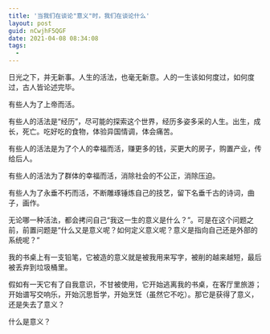 ```yaml
---
title: '当我们在谈论"意义"时，我们在谈论什么'
layout: post
guid: nCwjhF5QGF
date: 2021-04-08 08:34:08
tags:
  -
---
```


日光之下，并无新事。人生的活法，也毫无新意。人的一生该如何度过，如何度过，古人皆论述完毕。

有些人为了上帝而活。

有些人的活法是“经历”，尽可能的探索这个世界，经历多姿多采的人生。出生，成长，死亡。吃好吃的食物，体验异国情调，体会痛苦。

有些人的活法是为了个人的幸福而活，赚更多的钱，买更大的房子，购置产业，传给后人。

有些人的活法为了群体的幸福而活，消除社会的不公正，消除压迫。

有些人为了永垂不朽而活，不断雕琢锤炼自己的技艺，留下名垂千古的诗词，曲子，画作。

无论哪一种活法，都会拷问自己“我这一生的意义是什么？”。可是在这个问题之前，前置问题是“什么又是意义呢？如何定义意义呢？意义是指向自己还是外部的系统呢？”


我的书桌上有一支铅笔，它被造的意义就是被我用来写字，被削的越来越短，最后被丢弃到垃圾桶里。

假如有一天它有了自我意识，不甘被使用，它开始逃离我的书桌，在客厅里旅游；开始谱写交响乐，开始沉思哲学，开始烹饪（虽然它不吃）。那它是获得了意义，还是失去了意义？

什么是意义？

